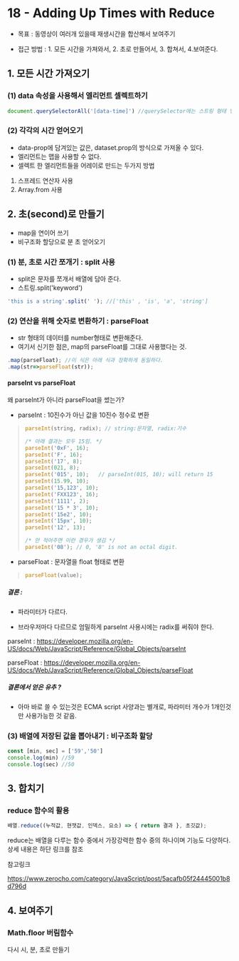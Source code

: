 # 18 - Adding Up Times with Reduce

- 목표 : 동영상이 여러개 있을때 재생시간을 합산해서 보여주기 

- 접근 방법 : 1. 모든 시간을 가져와서, 2. 초로 만들어서, 3. 합쳐서,  4.보여준다. 



## 1. 모든 시간 가져오기 

### (1) data 속성을 사용해서 엘리먼트 셀렉트하기

```javascript
document.querySelectorAll('[data-time]') //querySelector에는 스트링 형태 넣어줘야 함.
```



### (2) 각각의 시간 얻어오기 

- data-prop에 담겨있는 값은, dataset.prop의 방식으로 가져올 수 있다. 
- 엘리먼트는 맵을 사용할 수 없다. 
- 셀렉트 한 엘리먼트들을 어레이로 만드는 두가지 방법
1. 스프레드 연산자 사용
2. Array.from 사용


## 2. 초(second)로 만들기 

- map을 연이어 쓰기 
- 비구조화 할당으로 분 초 얻어오기 

### (1) 분, 초로 시간 쪼개기 : split 사용

- split은 문자를 쪼개서 배열에 담아 준다. 
- 스트링.split('keyword')

```javascript
'this is a string'.split(' '); //['this' , 'is', 'a', 'string']
```



### (2) 연산을 위해 숫자로 변환하기 : parseFloat 

- str 형태의 데이터를 number형태로 변환해준다. 
- 여기서 신기한 점은, map의 parseFloat를 그대로 사용했다는 것.

```javascript
.map(parseFloat); //이 식은 아래 식과 정확하게 동일하다. 
.map(str=>parseFloat(str));
```



#### parseInt vs parseFloat 

왜 parseInt가 아니라 parseFloat을 썼는가?



- parseInt : 10진수가 아닌 값을 10진수 정수로 변환

> ```javascript
> parseInt(string, radix); // string:문자열, radix:기수
> 
> /* 아래 결과는 모두 15임. */
> parseInt('0xF', 16);
> parseInt('F', 16);
> parseInt('17', 8);
> parseInt(021, 8);
> parseInt('015', 10);   // parseInt(015, 10); will return 15
> parseInt(15.99, 10);
> parseInt('15,123', 10);
> parseInt('FXX123', 16);
> parseInt('1111', 2);
> parseInt('15 * 3', 10);
> parseInt('15e2', 10);
> parseInt('15px', 10);
> parseInt('12', 13);
> 
> /* 안 적어주면 이런 경우가 생김 */
> parseInt('08'); // 0, '8' is not an octal digit.
> ```



- parseFloat : 문자열을 float 형태로 변환

> ```javascript
> parseFloat(value);
> ```



##### 결론 : 

- 파라미터가 다르다. 

- 브라우저마다 다르므로 엄밀하게 parseInt 사용시에는 radix를 써줘야 한다.



parseInt :  https://developer.mozilla.org/en-US/docs/Web/JavaScript/Reference/Global_Objects/parseInt

parseFloat : https://developer.mozilla.org/en-US/docs/Web/JavaScript/Reference/Global_Objects/parseFloat



##### 결론에서 얻은 유추 ?

- 아마 바로 쓸 수 있는것은 ECMA script 사양과는 별개로, 파라미터 개수가 1개인것만  사용가능한 것 같음.



### (3) 배열에 저장된 값을 뽑아내기 : 비구조화 할당

```javascript
const [min, sec] = ['59','50']
console.log(min) //59
console.log(sec) //50
```





## 3. 합치기

### reduce 함수의 활용

```javascript
배열.reduce((누적값, 현잿값, 인덱스, 요소) => { return 결과 }, 초깃값);
```

reduce는 배열을 다루는 함수 중에서 가장강력한 함수 중의 하나이며 기능도 다양하다. 상세 내용은 하단 링크를 참조

 참고링크

https://www.zerocho.com/category/JavaScript/post/5acafb05f24445001b8d796d



## 4. 보여주기

### Math.floor 버림함수

다시 시, 분, 초로 만들기